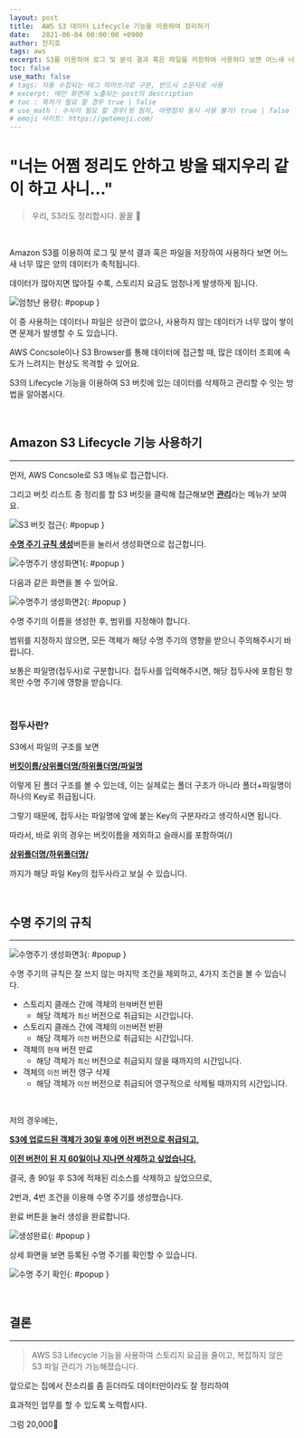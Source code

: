 ```yaml
---
layout: post
title:  AWS S3 데이터 Lifecycle 기능을 이용하여 정리하기
date:   2021-06-04 00:00:00 +0900
author: 전지호
tags: aws
excerpt: S3를 이용하여 로그 및 분석 결과 혹은 파일을 저장하여 사용하다 보면 어느새 너무 많은 양의 데이터가 축적됩니다. 이 중 사용하는 데이터나 파일은 상관이 없으나, 사용하지 않는 데이터가 너무 많이 쌓이면 문제가 발생할 수 도 있습니다. AWS Concsole이나 S3 Browser를 통해 이를 삭제하고 관리할 수 잇는 방법을 알아봅시다.
toc: false
use_math: false
# tags: 자동 수집되는 태그 띄어쓰기로 구분, 반드시 소문자로 사용
# excerpt: 메인 화면에 노출되는 post의 description
# toc : 목차가 필요 할 경우 true | false
# use_math : 수식이 필요 할 경우(윗 첨자, 아랫첨자 동시 사용 불가) true | false
# emoji 사이트: https://getemoji.com/
---
```


# "너는 어쩜 정리도 안하고 방을 돼지우리 같이 하고 사니..."

> 우리, S3라도 정리합시다. 꿀꿀 🐷

<br/>

Amazon S3를 이용하여 로그 및 분석 결과 혹은 파일을 저장하여 사용하다 보면 어느새 너무 많은 양의 데이터가 축적됩니다.

데이터가 많아지면 많아질 수록, 스토리지 요금도 엄청나게 발생하게 됩니다.

![엄청난 용량](https://solution-userstats.s3.ap-northeast-1.amazonaws.com/techblogs/batteryho/s3lifecycle/%EC%97%84%EC%B2%AD%EB%82%9C%EC%9A%A9%EB%9F%89.JPG){: #popup }

이 중 사용하는 데이터나 파일은 상관이 없으나, 사용하지 않는 데이터가 너무 많이 쌓이면 문제가 발생할 수 도 있습니다. 

AWS Concsole이나 S3 Browser를 통해 데이터에 접근할 때, 많은 데이터 조회에 속도가 느려지는 현상도 목격할 수 있어요.

S3의 Lifecycle 기능을 이용하여 S3 버킷에 있는 데이터를 삭제하고 관리할 수 잇는 방법을 알아봅시다.

<br/>

## Amazon S3 Lifecycle 기능 사용하기

<hr/>

먼저, AWS Concsole로 S3 메뉴로 접근합니다. 

그리고 버킷 리스트 중 정리를 할 S3 버킷을 클릭해 접근해보면 <u><b>관리</b></u>라는 메뉴가 보여요.

![S3 버킷 접근](https://solution-userstats.s3.ap-northeast-1.amazonaws.com/techblogs/batteryho/s3lifecycle/%EB%B2%84%ED%82%B7%EC%A0%91%EA%B7%BC.JPG){: #popup }

<u><b>수명 주기 규칙 생성</b></u>버튼을 눌러서 생성화면으로 접근합니다.

![수명주기 생성화면1](https://solution-userstats.s3.ap-northeast-1.amazonaws.com/techblogs/batteryho/s3lifecycle/%EC%88%98%EB%AA%85%EC%A3%BC%EA%B8%B0%EC%83%9D%EC%84%B1%ED%99%94%EB%A9%B40.JPG){: #popup }

다음과 같은 화면을 볼 수 있어요.

![수명주기 생성화면2](https://solution-userstats.s3.ap-northeast-1.amazonaws.com/techblogs/batteryho/s3lifecycle/%EC%88%98%EB%AA%85%EC%A3%BC%EA%B8%B0%EC%83%9D%EC%84%B1%ED%99%94%EB%A9%B41.JPG){: #popup }

수명 주기의 이름을 생성한 후, 범위를 지정해야 합니다. 

범위를 지정하지 않으면, 모든 객체가 해당 수명 주기의 영향을 받으니 주의해주시기 바랍니다.

보통은 파일명(접두사)로 구분합니다. 접두사를 입력해주시면, 해당 접두사에 포함된 항목만 수명 주기에 영향을 받습니다.

<br/>

### 접두사란?

S3에서 파일의 구조를 보면

<b><u>버킷이름/상위폴더명/하위폴더명/파일명</u></b> 

이렇게 된 폴더 구조를 볼 수 있는데, 이는 실제로는 폴더 구조가 아니라 폴더+파일명이 하나의 Key로 취급됩니다.

그렇기 때문에, 접두사는 파일명에 앞에 붙는 Key의 구분자라고 생각하시면 됩니다.

따라서, 바로 위의 경우는 버킷이름을 제외하고 슬래시를 포함하여(/) 

<b><u>상위폴더명/하위폴더명/</u></b>

까지가 해당 파일 Key의 접두사라고 보실 수 있습니다.

<br/>

## 수명 주기의 규칙

<hr/>

![수명주기 생성화면3](https://solution-userstats.s3.ap-northeast-1.amazonaws.com/techblogs/batteryho/s3lifecycle/%EC%88%98%EB%AA%85%EC%A3%BC%EA%B8%B0%EC%83%9D%EC%84%B1%ED%99%94%EB%A9%B42.JPG){: #popup }

수명 주기의 규칙은 잘 쓰지 않는 마지막 조건을 제외하고, 4가지 조건을 볼 수 있습니다.

- 스토리지 클래스 간에 객체의 `현재`버전 반환
    - 해당 객체가 `최신` 버전으로 취급되는 시간입니다.
- 스토리지 클래스 간에 객체의 `이전`버전 반환
    - 해당 객체가 `이전` 버전으로 취급되는 시간입니다.
- 객체의 `현재` 버전 만료
    - 해당 객체가 `최신` 버전으로 취급되지 않을 때까지의 시간입니다.
- 객체의 `이전` 버전 영구 삭제
    - 해당 객체가 `이전` 버전으로 취급되어 영구적으로 삭제될 때까지의 시간입니다.

<br/>

저의 경우에는,

<b><u>S3에 업로드된 객체가 30일 후에 이전 버전으로 취급되고,</u></b>

<b><u>이전 버전이 된 지 60일이나 지나면 삭제하고 싶었습니다.</u></b>

결국, 총 90일 후 S3에 적재된 리소스를 삭제하고 싶었으므로,

2번과, 4번 조건을 이용해 수명 주기를 생성했습니다.

완료 버튼을 눌러 생성을 완료합니다.

![생성완료](https://solution-userstats.s3.ap-northeast-1.amazonaws.com/techblogs/batteryho/s3lifecycle/%EC%83%9D%EC%84%B1%EC%99%84%EB%A3%8C.JPG){: #popup }

상세 화면을 보면 등록된 수명 주기를 확인할 수 있습니다.

![수명 주기 확인](https://solution-userstats.s3.ap-northeast-1.amazonaws.com/techblogs/batteryho/s3lifecycle/%ED%83%80%EC%9E%84%EB%9D%BC%EC%9D%B8%ED%99%95%EC%9D%B8.JPG){: #popup }


<br/>

## 결론

<hr/>

> AWS S3 Lifecycle 기능을 사용하여 스토리지 요금을 줄이고, 복잡하지 않은 S3 파일 관리가 가능해졌습니다.

앞으로는 집에서 잔소리를 좀 듣더라도 데이터만이라도 잘 정리하여 

효과적인 업무를 할 수 있도록 노력합시다.

그럼 20,000👋
